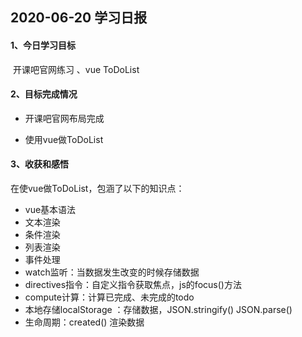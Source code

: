 ## 2020-06-20 学习日报

#### 1、今日学习目标

​         开课吧官网练习  、vue ToDoList

#### 2、目标完成情况

- 开课吧官网布局完成

- 使用vue做ToDoList

#### 3、收获和感悟

在使vue做ToDoList，包涵了以下的知识点：

- vue基本语法
- 文本渲染
- 条件渲染
- 列表渲染
- 事件处理
- watch监听：当数据发生改变的时候存储数据
- directives指令：自定义指令获取焦点，js的focus()方法
- compute计算：计算已完成、未完成的todo
- 本地存储localStorage ：存储数据，JSON.stringify()   JSON.parse()
- 生命周期：created()   渲染数据

